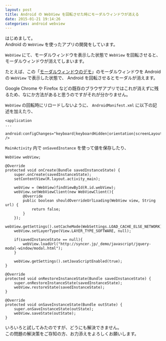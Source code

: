 ```yaml
---
layout: post
title: Android の WebView を回転させた時にモーダルウィンドウが消える
date: 2015-01-21 19:14:26
categories: android webview
---
```

<p>はじめまして。<br>
Android の <code>WebView</code> を使ったアプリの開発をしています。</p>

<p><code>WebView</code> にて、モーダルウィンドウを表示した状態で <code>WebView</code> を回転させると、<br>
モーダルウィンドウが消えてしまいます。</p>

<p>たとえば、この「<a href="http://syncer.jp/_demo/javascript/jquery-modal-window/modal.html">モーダルウィンドウのデモ</a>」のモーダルウィンドウを Android の <code>WebView</code> で表示した状態で、 Android を回転させるとモーダルが消えます。</p>

<p>Google Chrome や Firefox などの既存のブラウザアプリではこれが消えずに残るため、なにか方法があると思うのですがそれが分かりません。</p>

<p><code>WebView</code> の回転時にリロードしないように、 <code>AndroidManifest.xml</code> に以下の記述を加えたり、</p>

<pre class="lang-xml prettyprint-override"><code>&lt;application
...
 android:configChanges="keyboard|keyboardHidden|orientation|screenLayout|uiMode|screenSize|smallestScreenSize"
/&gt;
</code></pre>

<p><code>MainActivity</code> 内で <code>onSavedInstance</code> を使って値を保存したり、</p>

<pre class="lang-java prettyprint-override"><code>WebView webView;

@Override
protected void onCreate(Bundle savedInstanceState) {
    super.onCreate(savedInstanceState);
    setContentView(R.layout.activity_main);

    webView = (WebView)findViewById(R.id.webView);
    webView.setWebViewClient(new WebViewClient(){
        @Override
        public boolean shouldOverrideUrlLoading(WebView view, String url) {
            return false;
        }
    });
    webView.getSettings().setCacheMode(WebSettings.LOAD_CACHE_ELSE_NETWORK);
    webView.setLayerType(View.LAYER_TYPE_SOFTWARE, null);

    if(savedInstanceState == null){
        webView.loadUrl("http://syncer.jp/_demo/javascript/jquery-modal-window/modal.html");
    }

    webView.getSettings().setJavaScriptEnabled(true);
}

@Override
protected void onRestoreInstanceState(Bundle savedInstanceState) {
    super.onRestoreInstanceState(savedInstanceState);
    webView.restoreState(savedInstanceState);
}

@Override
protected void onSaveInstanceState(Bundle outState) {
    super.onSaveInstanceState(outState);
    webView.saveState(outState);
}
</code></pre>

<p>いろいろと試してみたのですが、どうにも解決できません。<br>
この問題の解決策をご存知の方、お力添えをよろしくお願いします。</p>
